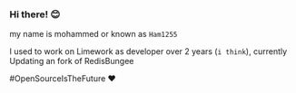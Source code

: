 ### Hi there! 😊
my name is mohammed or known as `Ham1255`

I used to work on Limework as developer over 2 years (`i think`), currently Updating an fork of RedisBungee

#OpenSourceIsTheFuture ❤
